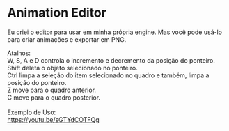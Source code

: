 # Animation Editor
Eu criei o editor para usar em minha própria engine. Mas você pode usá-lo para criar animações e exportar em PNG.

Atalhos: <br>
W, S, A e D controla o incremento e decremento da posição do ponteiro.<br>
Shift deleta o objeto selecionado no ponteiro.<br>
Ctrl limpa a seleção do item selecionado no quadro e também, limpa a posição do ponteiro.<br>
Z move para o quadro anterior.<br>
C move para o quadro posterior.<br>
<br>
Exemplo de Uso:<br>
https://youtu.be/sGTYdCOTFQg

